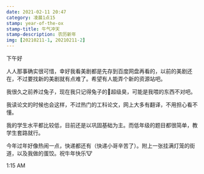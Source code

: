 ```yaml
---
date: 2021-02-11 20:47
category: 凌晨1点15
stamp: year-of-the-ox
stamp-title: 牛气冲天
stamp-description: 农历新年
img: [20210211-1, 20210211-2]
---
```


<p>
下午好

人人那事确实很可惜，幸好我看美剧都是先存到百度网盘再看的，以前的美剧还在，不过要找新的美剧就有点难了。希望有人能弄个新的资源站吧。

我很久之前养过兔子，现在我只记得兔子的💩超级臭，可能是我喂的东西不对吧。

我读论文的时候也会这样，不过热门的工科论文，网上大多有翻译，不用担心看不懂。

我的学生水平都比较低，目前还是以巩固基础为主。而低年级的题目都很简单，教学生套路就行。

今年过年好像热闹一点，快递都还有（快递小哥辛苦了）。附上一张挂满灯笼的街道，以及我做的蛋饺。祝牛年快乐🐮

1:15 AM
</p>